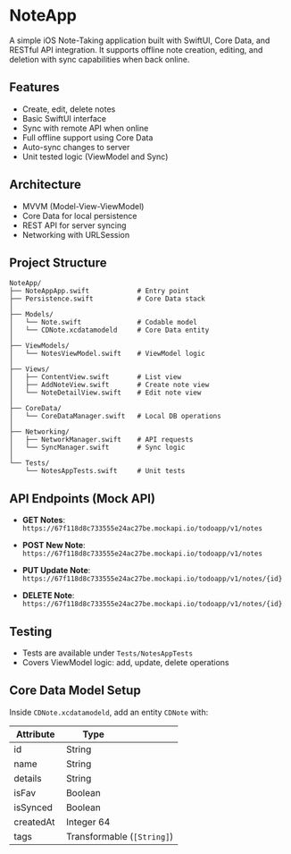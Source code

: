 # NoteApp

A simple iOS Note-Taking application built with SwiftUI, Core Data, and RESTful API integration. It supports offline note creation, editing, and deletion with sync capabilities when back online.

## Features

* Create, edit, delete notes
* Basic SwiftUI interface
* Sync with remote API when online
* Full offline support using Core Data
* Auto-sync changes to server
* Unit tested logic (ViewModel and Sync)

## Architecture

* MVVM (Model-View-ViewModel)
* Core Data for local persistence
* REST API for server syncing
* Networking with URLSession

## Project Structure

```
NoteApp/
├── NoteAppApp.swift            # Entry point
├── Persistence.swift           # Core Data stack
│
├── Models/
│   └── Note.swift              # Codable model
│   └── CDNote.xcdatamodeld     # Core Data entity
│
├── ViewModels/
│   └── NotesViewModel.swift    # ViewModel logic
│
├── Views/
│   ├── ContentView.swift       # List view
│   ├── AddNoteView.swift       # Create note view
│   └── NoteDetailView.swift    # Edit note view
│
├── CoreData/
│   └── CoreDataManager.swift   # Local DB operations
│
├── Networking/
│   ├── NetworkManager.swift    # API requests
│   └── SyncManager.swift       # Sync logic
│
└── Tests/
    └── NotesAppTests.swift     # Unit tests
```

## API Endpoints (Mock API)

* **GET Notes**:
  `https://67f118d8c733555e24ac27be.mockapi.io/todoapp/v1/notes`

* **POST New Note**:
  `https://67f118d8c733555e24ac27be.mockapi.io/todoapp/v1/notes`

* **PUT Update Note**:
  `https://67f118d8c733555e24ac27be.mockapi.io/todoapp/v1/notes/{id}`

* **DELETE Note**:
  `https://67f118d8c733555e24ac27be.mockapi.io/todoapp/v1/notes/{id}`

## Testing

* Tests are available under `Tests/NotesAppTests`
* Covers ViewModel logic: add, update, delete operations

## Core Data Model Setup

Inside `CDNote.xcdatamodeld`, add an entity `CDNote` with:

| Attribute | Type                       |
| --------- | -------------------------- |
| id        | String                     |
| name      | String                     |
| details   | String                     |
| isFav     | Boolean                    |
| isSynced  | Boolean                    |
| createdAt | Integer 64                 |
| tags      | Transformable (`[String]`) |
